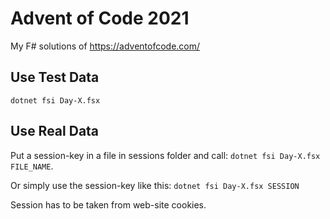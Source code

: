 # Advent of Code 2021
My F# solutions of https://adventofcode.com/ 

## Use Test Data
```dotnet fsi Day-X.fsx```

## Use Real Data
Put a session-key in a file in sessions folder and call:
```dotnet fsi Day-X.fsx FILE_NAME```.

Or simply use the session-key like this:
```dotnet fsi Day-X.fsx SESSION```

Session has to be taken from web-site cookies.
